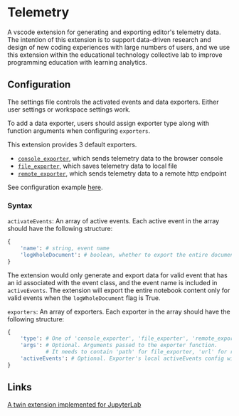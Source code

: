 # Telemetry

A vscode extension for generating and exporting editor's telemetry data. The intention of this extension is to support data-driven research and design of new coding experiences with large numbers of users, and we use this extension within the educational technology collective lab to improve programming education with learning analytics.

## Configuration

The settings file controls the activated events and data exporters. Either user settings or workspace settings work.

To add a data exporter, users should assign exporter type along with function arguments when configuring `exporters`.

This extension provides 3 default exporters.

- [`console_exporter`](https://github.com/educational-technology-collective/vscode-telemetry/blob/2e25d9a5aee551afb0d53301a0cc2b7c1d76a099/src/exporters.ts#L6), which sends telemetry data to the browser console
- [`file_exporter`](https://github.com/educational-technology-collective/vscode-telemetry/blob/2e25d9a5aee551afb0d53301a0cc2b7c1d76a099/src/exporters.ts#L9), which saves telemetry data to local file
- [`remote_exporter`](https://github.com/educational-technology-collective/vscode-telemetry/blob/2e25d9a5aee551afb0d53301a0cc2b7c1d76a099/src/exporters.ts#L34), which sends telemetry data to a remote http endpoint

See configuration example [here](https://github.com/educational-technology-collective/vscode-telemetry/blob/main/configuration-example/settings.json).

### Syntax

`activateEvents`: An array of active events. Each active event in the array should have the following structure:

```python
{
    'name': # string, event name
    'logWholeDocument': # boolean, whether to export the entire document content when event is triggered
}
```

The extension would only generate and export data for valid event that has an id associated with the event class, and the event name is included in `activeEvents`.
The extension will export the entire notebook content only for valid events when the `logWholeDocument` flag is True.

`exporters`: An array of exporters. Each exporter in the array should have the following structure:

```python
{
    'type': # One of 'console_exporter', 'file_exporter', 'remote_exporter',
    'args': # Optional. Arguments passed to the exporter function.
            # It needs to contain 'path' for file_exporter, 'url' for remote_exporter.
    'activeEvents': # Optional. Exporter's local activeEvents config will override global activeEvents config
}
```

## Links

[A twin extension implemented for JupyterLab](https://github.com/educational-technology-collective/jupyterlab-pioneer)
